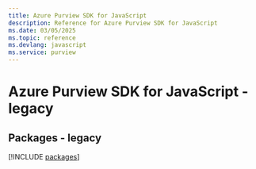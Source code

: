 ```yaml
---
title: Azure Purview SDK for JavaScript
description: Reference for Azure Purview SDK for JavaScript
ms.date: 03/05/2025
ms.topic: reference
ms.devlang: javascript
ms.service: purview
---
```

# Azure Purview SDK for JavaScript - legacy
## Packages - legacy
[!INCLUDE [packages](purview-index.md)]